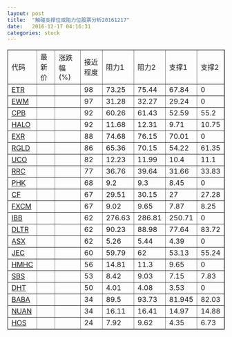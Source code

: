 ```yaml
---
layout: post
title:  "触碰支撑位或阻力位股票分析20161217"
date:   2016-12-17 04:16:31
categories: stock
---
```

<script type="text/javascript">
var stockList = []
stockList.push('gb_etr');
stockList.push('gb_ewm');
stockList.push('gb_cpb');
stockList.push('gb_halo');
stockList.push('gb_exr');
stockList.push('gb_rgld');
stockList.push('gb_uco');
stockList.push('gb_rrc');
stockList.push('gb_phk');
stockList.push('gb_cf');
stockList.push('gb_fxcm');
stockList.push('gb_ibb');
stockList.push('gb_dltr');
stockList.push('gb_asx');
stockList.push('gb_jec');
stockList.push('gb_hmhc');
stockList.push('gb_sbs');
stockList.push('gb_dht');
stockList.push('gb_baba');
stockList.push('gb_nuan');
stockList.push('gb_hos');
</script>
<table border="1">
 <tr>
 <td>代码</td>
 <td>最新价</td>
 <td>涨跌幅(%)</td>
 <td>接近程度</td>
 <td>阻力1</td>
 <td>阻力2</td>
 <td>支撑1</td>
 <td>支撑2</td>
</tr>
  <tr id="etr" class="red">
  <td><a href="http://stock.finance.sina.com.cn/usstock/quotes/ETR.html" target="_blank">ETR</a></td><td></td><td></td><td>98</td><td>73.25</td><td>75.44</td><td>67.84</td><td>0</td></tr>
  <tr id="ewm" class="green">
  <td><a href="http://stock.finance.sina.com.cn/usstock/quotes/EWM.html" target="_blank">EWM</a></td><td></td><td></td><td>97</td><td>31.28</td><td>32.27</td><td>29.24</td><td>0</td></tr>
  <tr id="cpb" class="red">
  <td><a href="http://stock.finance.sina.com.cn/usstock/quotes/CPB.html" target="_blank">CPB</a></td><td></td><td></td><td>92</td><td>60.26</td><td>61.43</td><td>52.59</td><td>55.2</td></tr>
  <tr id="halo" class="red">
  <td><a href="http://stock.finance.sina.com.cn/usstock/quotes/HALO.html" target="_blank">HALO</a></td><td></td><td></td><td>92</td><td>11.68</td><td>12.31</td><td>9.71</td><td>10.75</td></tr>
  <tr id="exr" class="red">
  <td><a href="http://stock.finance.sina.com.cn/usstock/quotes/EXR.html" target="_blank">EXR</a></td><td></td><td></td><td>88</td><td>74.68</td><td>76.15</td><td>70.01</td><td>0</td></tr>
  <tr id="rgld" class="green">
  <td><a href="http://stock.finance.sina.com.cn/usstock/quotes/RGLD.html" target="_blank">RGLD</a></td><td></td><td></td><td>86</td><td>65.36</td><td>70.15</td><td>54.22</td><td>61.35</td></tr>
  <tr id="uco" class="green">
  <td><a href="http://stock.finance.sina.com.cn/usstock/quotes/UCO.html" target="_blank">UCO</a></td><td></td><td></td><td>82</td><td>12.23</td><td>11.99</td><td>10.4</td><td>11.1</td></tr>
  <tr id="rrc" class="green">
  <td><a href="http://stock.finance.sina.com.cn/usstock/quotes/RRC.html" target="_blank">RRC</a></td><td></td><td></td><td>77</td><td>36.76</td><td>39.64</td><td>31.66</td><td>33.83</td></tr>
  <tr id="phk" class="red">
  <td><a href="http://stock.finance.sina.com.cn/usstock/quotes/PHK.html" target="_blank">PHK</a></td><td></td><td></td><td>68</td><td>9.2</td><td>9.3</td><td>8.45</td><td>0</td></tr>
  <tr id="cf" class="red">
  <td><a href="http://stock.finance.sina.com.cn/usstock/quotes/CF.html" target="_blank">CF</a></td><td></td><td></td><td>67</td><td>29.51</td><td>30.15</td><td>27</td><td>27.28</td></tr>
  <tr id="fxcm" class="red">
  <td><a href="http://stock.finance.sina.com.cn/usstock/quotes/FXCM.html" target="_blank">FXCM</a></td><td></td><td></td><td>67</td><td>9.02</td><td>9.65</td><td>7.87</td><td>8.25</td></tr>
  <tr id="ibb" class="red">
  <td><a href="http://stock.finance.sina.com.cn/usstock/quotes/IBB.html" target="_blank">IBB</a></td><td></td><td></td><td>62</td><td>276.63</td><td>286.81</td><td>250.71</td><td>0</td></tr>
  <tr id="dltr" class="green">
  <td><a href="http://stock.finance.sina.com.cn/usstock/quotes/DLTR.html" target="_blank">DLTR</a></td><td></td><td></td><td>62</td><td>90.23</td><td>88.98</td><td>77.64</td><td>83.72</td></tr>
  <tr id="asx" class="red">
  <td><a href="http://stock.finance.sina.com.cn/usstock/quotes/ASX.html" target="_blank">ASX</a></td><td></td><td></td><td>62</td><td>5.26</td><td>5.44</td><td>4.39</td><td>0</td></tr>
  <tr id="jec" class="red">
  <td><a href="http://stock.finance.sina.com.cn/usstock/quotes/JEC.html" target="_blank">JEC</a></td><td></td><td></td><td>60</td><td>59.79</td><td>62</td><td>53.13</td><td>55.24</td></tr>
  <tr id="hmhc" class="red">
  <td><a href="http://stock.finance.sina.com.cn/usstock/quotes/HMHC.html" target="_blank">HMHC</a></td><td></td><td></td><td>56</td><td>14.81</td><td>11.3</td><td>9.65</td><td>0</td></tr>
  <tr id="sbs" class="red">
  <td><a href="http://stock.finance.sina.com.cn/usstock/quotes/SBS.html" target="_blank">SBS</a></td><td></td><td></td><td>53</td><td>8.42</td><td>9.03</td><td>7.15</td><td>7.83</td></tr>
  <tr id="dht" class="red">
  <td><a href="http://stock.finance.sina.com.cn/usstock/quotes/DHT.html" target="_blank">DHT</a></td><td></td><td></td><td>50</td><td>4.01</td><td>4.08</td><td>3.53</td><td>0</td></tr>
  <tr id="baba" class="red">
  <td><a href="http://stock.finance.sina.com.cn/usstock/quotes/BABA.html" target="_blank">BABA</a></td><td></td><td></td><td>34</td><td>89.5</td><td>93.73</td><td>81.945</td><td>82.03</td></tr>
  <tr id="nuan" class="green">
  <td><a href="http://stock.finance.sina.com.cn/usstock/quotes/NUAN.html" target="_blank">NUAN</a></td><td></td><td></td><td>34</td><td>16.11</td><td>16.41</td><td>14.97</td><td>14.88</td></tr>
  <tr id="hos" class="red">
  <td><a href="http://stock.finance.sina.com.cn/usstock/quotes/HOS.html" target="_blank">HOS</a></td><td></td><td></td><td>24</td><td>7.92</td><td>9.62</td><td>4.35</td><td>6.73</td></tr>
</table>
